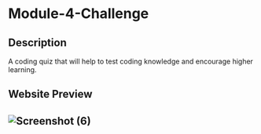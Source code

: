 <h1> Module-4-Challenge </h1>

 <h2> Description </h2> 
  A coding quiz that will help to test coding knowledge and encourage higher learning.

 <h2> Website Preview <h2>

 ![Screenshot (6)](https://user-images.githubusercontent.com/118046231/210293154-bbc2cfdc-acf1-4c4b-a859-327498107306.png)
